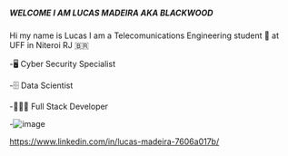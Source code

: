 #####	WELCOME I AM LUCAS MADEIRA AKA BLACKWOOD 
Hi my name is Lucas I am a Telecomunications Engineering student 📡 at UFF  in Niteroi RJ 🇧🇷

-🖥️ Cyber Security Specialist

-🗄️   Data Scientist 

-🧑🏿‍💻 Full Stack Developer

-![image](https://user-images.githubusercontent.com/64980775/113704789-fee99c80-96b2-11eb-9cca-06e0dc495925.png)


https://www.linkedin.com/in/lucas-madeira-7606a017b/
